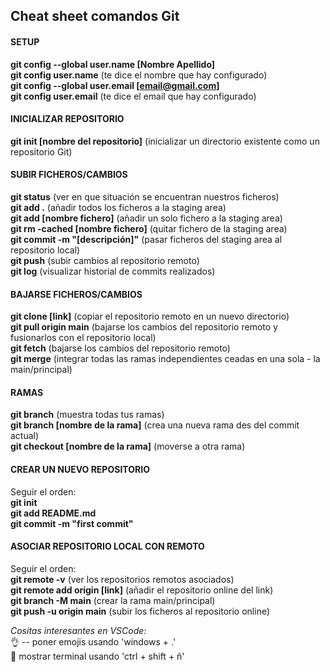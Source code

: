 ## Cheat sheet comandos Git

#### SETUP
**git config --global user.name [Nombre Apellido]**  
**git config user.name** (te dice el nombre que hay configurado)  
**git config --global user.email [email@gmail.com]**  
**git config user.email** (te dice el email que hay configurado)

#### INICIALIZAR REPOSITORIO
**git init [nombre del repositorio]** (inicializar un directorio existente como un repositorio Git)  

#### SUBIR FICHEROS/CAMBIOS
**git status** (ver en que situación se encuentran nuestros ficheros)  
**git add .** (añadir todos los ficheros a la staging area)  
**git add [nombre fichero]** (añadir un solo fichero a la staging area)  
**git rm -cached [nombre fichero]** (quitar fichero de la staging area)  
**git commit -m "[descripción]"** (pasar ficheros del staging area al repositorio local)  
**git push** (subir cambios al repositorio remoto)  
**git log** (visualizar historial de commits realizados)

#### BAJARSE FICHEROS/CAMBIOS
**git clone [link]** (copiar el repositorio remoto en un nuevo directorio)  
**git pull origin main** (bajarse los cambios del repositorio remoto y fusionarlos con el repositorio local)  
**git fetch** (bajarse los cambios del repositorio remoto)  
**git merge** (integrar todas las ramas independientes ceadas en una sola - la main/principal)

#### RAMAS
**git branch** (muestra todas tus ramas)  
**git branch [nombre de la rama]** (crea una nueva rama des del commit actual)  
**git checkout [nombre de la rama]** (moverse a otra rama)

#### CREAR UN NUEVO REPOSITORIO
Seguir el orden:  
**git init**  
**git add README.md**   
**git commit -m "first commit"**  

#### ASOCIAR REPOSITORIO LOCAL CON REMOTO
Seguir el orden:  
**git remote -v** (ver los repositorios remotos asociados)  
**git remote add origin [link]**  (añadir el repositorio online del link)  
**git branch -M main**  (crear la rama main/principal)  
**git push -u origin main** (subir los ficheros al repositorio online)  
  


*Cositas interesantes en VSCode:*  
👌 -- poner emojis usando 'windows + .'   
🧐 mostrar terminal usando 'ctrl + shift + ñ'